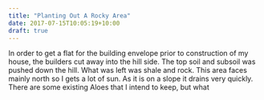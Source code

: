 ```yaml
---
title: "Planting Out A Rocky Area"
date: 2017-07-15T10:05:19+10:00
draft: true
---
```


In order to get a flat for the building envelope prior to construction of my house, the builders cut away into the hill side. The top soil and subsoil was pushed down the hill. What was left was shale and rock. This area faces mainly north so I gets a lot of sun. As it is on a slope it drains very quickly. There are some existing Aloes that I intend to keep, but what  
